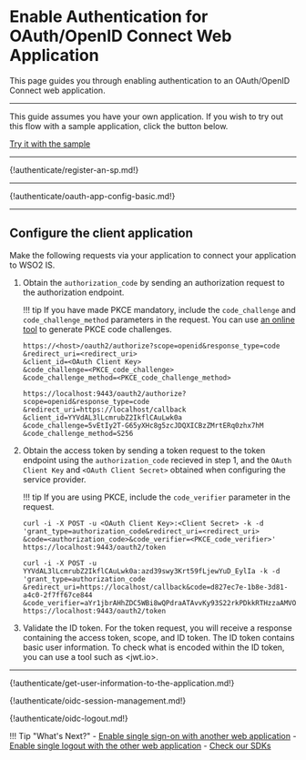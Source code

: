 # Enable Authentication for OAuth/OpenID Connect Web Application

This page guides you through enabling authentication to an OAuth/OpenID Connect web application. 

---

This guide assumes you have your own application. If you wish to try out this flow with a sample application, click the button below. 

<a class="samplebtn_a" href="../../samples/regular-webapp-oidc-sample" target="_blank" rel="nofollow noopener">Try it with the sample</a>

----

{!authenticate/register-an-sp.md!}

----

{!authenticate/oauth-app-config-basic.md!}

----

## Configure the client application

Make the following requests via your application to connect your application to WSO2 IS. 

1. Obtain the `authorization_code` by sending an authorization request to the authorization endpoint.

    !!! tip
        If you have made PKCE mandatory, include the `code_challenge` and `code_challenge_method` parameters in the request. You can use [an online tool](https://tonyxu-io.github.io/pkce-generator/) to generate PKCE code challenges.

    ```tab="Request Format"
    https://<host>/oauth2/authorize?scope=openid&response_type=code
    &redirect_uri=<redirect_uri>
    &client_id=<OAuth Client Key>
    &code_challenge=<PKCE_code_challenge>
    &code_challenge_method=<PKCE_code_challenge_method>
    ```

    ```tab="Sample Request"
    https://localhost:9443/oauth2/authorize?scope=openid&response_type=code
    &redirect_uri=https://localhost/callback
    &client_id=YYVdAL3lLcmrubZ2IkflCAuLwk0a
    &code_challenge=5vEtIy2T-G65yXHc8g5zcJDQXICBzZMrtERq0zhx7hM
    &code_challenge_method=S256
    ```

2. Obtain the access token by sending a token request to the token endpoint using the `authorization_code` recieved in step 1, and the `OAuth Client Key` and `<OAuth Client Secret>` obtained when configuring the service provider.

    !!! tip
        If you are using PKCE, include the `code_verifier` parameter in the request.

    ```tab="Request Format"
    curl -i -X POST -u <OAuth Client Key>:<Client Secret> -k -d 
    'grant_type=authorization_code&redirect_uri=<redirect_uri>
    &code=<authorization_code>&code_verifier=<PKCE_code_verifier>' 
    https://localhost:9443/oauth2/token
    ```

    ```tab="Sample Request"
    curl -i -X POST -u YYVdAL3lLcmrubZ2IkflCAuLwk0a:azd39swy3Krt59fLjewYuD_EylIa -k -d 
    'grant_type=authorization_code
    &redirect_uri=https://localhost/callback&code=d827ec7e-1b8e-3d81-a4c0-2f7ff67ce844
    &code_verifier=aYr1jbrAHhZDC5WBi8wQPdraATAvvKy93S22rkPDkkRTHzzaAMVOJ5MHgRPgoKf8xDBJPE08'
    https://localhost:9443/oauth2/token
    ```

3. Validate the ID token. For the token request, you will receive a response containing the access token, scope, and ID token. The ID token contains basic user information. To check what is encoded within the ID token, you can use a tool such as <jwt.io>.

----


{!authenticate/get-user-information-to-the-application.md!}

{!authenticate/oidc-session-management.md!}

{!authenticate/oidc-logout.md!}

!!! Tip "What's Next?"
    - [Enable single sign-on with another web application]()
    - [Enable single logout with the other web application]()
    - [Check our SDKs]()